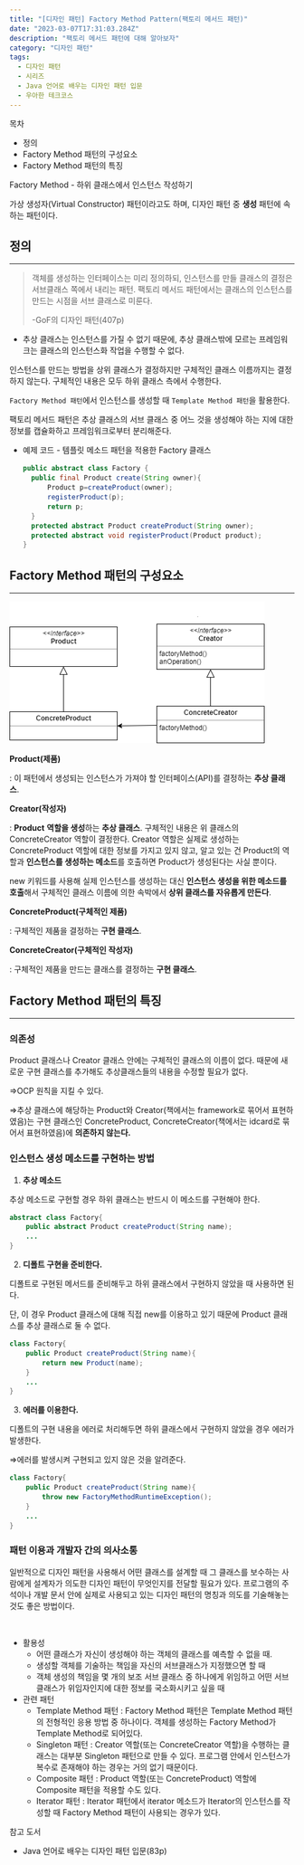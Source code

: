 ```yaml
---
title: "[디자인 패턴] Factory Method Pattern(팩토리 메서드 패턴)"
date: "2023-03-07T17:31:03.284Z"
description: "팩토리 메서드 패턴에 대해 알아보자"
category: "디자인 패턴"
tags:
  - 디자인 패턴
  - 시리즈
  - Java 언어로 배우는 디자인 패턴 입문
  - 우아한 테크코스
---
```


<nav>

목차

- 정의
- Factory Method 패턴의 구성요소
- Factory Method 패턴의 특징

</nav>

Factory Method - 하위 클래스에서 인스턴스 작성하기

가상 생성자(Virtual Constructor) 패턴이라고도 하며, 디자인 패턴 중 **생성** 패턴에 속하는 패턴이다.

## 정의

---

> 객체를 생성하는 인터페이스는 미리 정의하되, 인스턴스를 만들 클래스의 결정은 서브클래스 쪽에서 내리는 패턴. 팩토리 메서드 패턴에서는 클래스의 인스턴스를 만드는 시점을 서브 클래스로 미룬다.
>
> -GoF의 디자인 패턴(407p)

- 추상 클래스는 인스턴스를 가질 수 없기 때문에, 추상 클래스밖에 모르는 프레임워크는 클래스의 인스턴스화 작업을 수행할 수 없다.

인스턴스를 만드는 방법을 상위 클래스가 결정하지만 구체적인 클래스 이름까지는 결정하지 않는다. 구체적인 내용은 모두 하위 클래스 측에서 수행한다.

`Factory Method 패턴`에서 인스턴스를 생성할 때 `Template Method 패턴`을 활용한다.

팩토리 메서드 패턴은 추상 클래스의 서브 클래스 중 어느 것을 생성해야 하는 지에 대한 정보를 캡슐화하고 프레임워크로부터 분리해준다.

- 예제 코드 - 템플릿 메소드 패턴을 적용한 Factory 클래스
  ```java
  public abstract class Factory {
  	public final Product create(String owner){
  		Product p=createProduct(owner);
  		registerProduct(p);
  		return p;
  	}
  	protected abstract Product createProduct(String owner);
  	protected abstract void registerProduct(Product product);
  }
  ```

## Factory Method 패턴의 구성요소

---

![image.png](./image.png)

**Product(제품)**

: 이 패턴에서 생성되는 인스턴스가 가져야 할 인터페이스(API)를 결정하는 **추상 클래스**.

**Creator(작성자)**

: **Product** **역할을 생성**하는 **추상 클래스**. 구체적인 내용은 위 클래스의 ConcreteCreator 역할이 결정한다. Creator 역할은 실제로 생성하는 ConcreteProduct 역할에 대한 정보를 가지고 있지 않고, 알고 있는 건 Product의 역할과 **인스턴스를 생성하는 메소드**를 호출하면 Product가 생성된다는 사실 뿐이다.

new 키워드를 사용해 실제 인스턴스를 생성하는 대신 **인스턴스 생성을 위한 메소드를 호출**해서 구체적인 클래스 이름에 의한 속박에서 **상위 클래스를 자유롭게 만든다**.

**ConcreteProduct(구체적인 제품)**

: 구체적인 제품을 결정하는 **구현 클래스**.

**ConcreteCreator(구체적인 작성자)**

: 구체적인 제품을 만드는 클래스를 결정하는 **구현 클래스**.

## Factory Method 패턴의 특징

---

### 의존성

Product 클래스나 Creator 클래스 안에는 구체적인 클래스의 이름이 없다. 때문에 새로운 구현 클래스를 추가해도 추상클래스들의 내용을 수정할 필요가 없다.

⇒OCP 원칙을 지킬 수 있다.

⇒추상 클래스에 해당하는 Product와 Creator(책에서는 framework로 묶어서 표현하였음)는 구현 클래스인 ConcreteProduct, ConcreteCreator(책에서는 idcard로 묶어서 표현하였음)에 **의존하지 않는다.**

### 인스턴스 생성 메소드를 구현하는 방법

1. **추상 메소드**

추상 메소드로 구현할 경우 하위 클래스는 반드시 이 메소드를 구현해야 한다.

```java
abstract class Factory{
	public abstract Product createProduct(String name);
	...
}
```

2. **디폴트 구현을 준비한다.**

디폴트로 구현된 메서드를 준비해두고 하위 클래스에서 구현하지 않았을 때 사용하면 된다.

단, 이 경우 Product 클래스에 대해 직접 new를 이용하고 있기 때문에 Product 클래스를 추상 클래스로 둘 수 없다.

```java
class Factory{
	public Product createProduct(String name){
		return new Product(name);
	}
	...
}
```

3. **에러를 이용한다.**

디폴트의 구현 내용을 에러로 처리해두면 하위 클래스에서 구현하지 않았을 경우 에러가 발생한다.

⇒에러를 발생시켜 구현되고 있지 않은 것을 알려준다.

```java
class Factory{
	public Product createProduct(String name){
		throw new FactoryMethodRuntimeException();
	}
	...
}
```

### 패턴 이용과 개발자 간의 의사소통

일반적으로 디자인 패턴을 사용해서 어떤 클래스를 설계할 때 그 클래스를 보수하는 사람에게 설계자가 의도한 디자인 패턴이 무엇인지를 전달할 필요가 있다. 프로그램의 주석이나 개발 문서 안에 실제로 사용되고 있는 디자인 패턴의 명칭과 의도를 기술해놓는 것도 좋은 방법이다.

<br/>

- 활용성
  - 어떤 클래스가 자신이 생성해야 하는 객체의 클래스를 예측할 수 없을 때.
  - 생성할 객체를 기술하는 책임을 자신의 서브클래스가 지정했으면 할 때
  - 객체 생성의 책임을 몇 개의 보조 서브 클래스 중 하나에게 위임하고 어떤 서브클래스가 위임자인지에 대한 정보를 국소화시키고 싶을 때
- 관련 패턴
  - Template Method 패턴 : Factory Method 패턴은 Template Method 패턴의 전형적인 응용 방법 중 하나이다. 객체를 생성하는 Factory Method가 Template Method로 되어있다.
  - Singleton 패턴 : Creator 역할(또는 ConcreteCreator 역할)을 수행하는 클래스는 대부분 Singleton 패턴으로 만들 수 있다. 프로그램 안에서 인스턴스가 복수로 존재해야 하는 경우는 거의 없기 때문이다.
  - Composite 패턴 : Product 역할(또는 ConcreteProduct) 역할에 Composite 패턴을 적용할 수도 있다.
  - Iterator 패턴 : Iterator 패턴에서 iterator 메소드가 Iterator의 인스턴스를 작성할 때 Factory Method 패턴이 사용되는 경우가 있다.

<nav>

참고 도서

- Java 언어로 배우는 디자인 패턴 입문(83p)

</nav>
